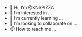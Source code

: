 - 👋 Hi, I’m @KNSPIZZA
- 👀 I’m interested in ...
- 🌱 I’m currently learning ...
- 💞️ I’m looking to collaborate on ...
- 📫 How to reach me ...

<!---
KNSPIZZA/KNSPIZZA is a ✨ special ✨ repository because its `README.md` (this file) appears on your GitHub profile.
You can click the Preview link to take a look at your changes.
--->
